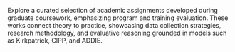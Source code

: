 Explore a curated selection of academic assignments developed during graduate coursework, emphasizing program and training evaluation. These works connect theory to practice, showcasing data collection strategies, research methodology, and evaluative reasoning grounded in models such as Kirkpatrick, CIPP, and ADDIE.
